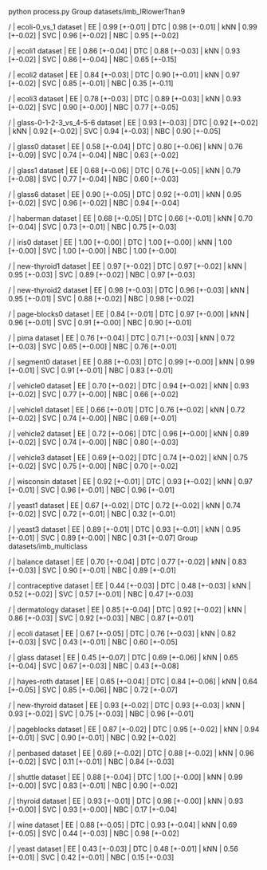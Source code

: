 python process.py
Group datasets/imb_IRlowerThan9

/
| ecoli-0_vs_1 dataset
|  EE | 0.99 [+-0.01]
| DTC | 0.98 [+-0.01]
| kNN | 0.99 [+-0.02]
| SVC | 0.96 [+-0.02]
| NBC | 0.95 [+-0.02]

/
| ecoli1 dataset
|  EE | 0.86 [+-0.04]
| DTC | 0.88 [+-0.03]
| kNN | 0.93 [+-0.02]
| SVC | 0.86 [+-0.04]
| NBC | 0.65 [+-0.15]

/
| ecoli2 dataset
|  EE | 0.84 [+-0.03]
| DTC | 0.90 [+-0.01]
| kNN | 0.97 [+-0.02]
| SVC | 0.85 [+-0.01]
| NBC | 0.35 [+-0.11]

/
| ecoli3 dataset
|  EE | 0.78 [+-0.03]
| DTC | 0.89 [+-0.03]
| kNN | 0.93 [+-0.02]
| SVC | 0.90 [+-0.00]
| NBC | 0.77 [+-0.05]

/
| glass-0-1-2-3_vs_4-5-6 dataset
|  EE | 0.93 [+-0.03]
| DTC | 0.92 [+-0.02]
| kNN | 0.92 [+-0.02]
| SVC | 0.94 [+-0.03]
| NBC | 0.90 [+-0.05]

/
| glass0 dataset
|  EE | 0.58 [+-0.04]
| DTC | 0.80 [+-0.06]
| kNN | 0.76 [+-0.09]
| SVC | 0.74 [+-0.04]
| NBC | 0.63 [+-0.02]

/
| glass1 dataset
|  EE | 0.68 [+-0.06]
| DTC | 0.76 [+-0.05]
| kNN | 0.79 [+-0.08]
| SVC | 0.77 [+-0.04]
| NBC | 0.60 [+-0.03]

/
| glass6 dataset
|  EE | 0.90 [+-0.05]
| DTC | 0.92 [+-0.01]
| kNN | 0.95 [+-0.02]
| SVC | 0.96 [+-0.02]
| NBC | 0.94 [+-0.04]

/
| haberman dataset
|  EE | 0.68 [+-0.05]
| DTC | 0.66 [+-0.01]
| kNN | 0.70 [+-0.04]
| SVC | 0.73 [+-0.01]
| NBC | 0.75 [+-0.03]

/
| iris0 dataset
|  EE | 1.00 [+-0.00]
| DTC | 1.00 [+-0.00]
| kNN | 1.00 [+-0.00]
| SVC | 1.00 [+-0.00]
| NBC | 1.00 [+-0.00]

/
| new-thyroid1 dataset
|  EE | 0.97 [+-0.02]
| DTC | 0.97 [+-0.02]
| kNN | 0.95 [+-0.03]
| SVC | 0.89 [+-0.02]
| NBC | 0.97 [+-0.03]

/
| new-thyroid2 dataset
|  EE | 0.98 [+-0.03]
| DTC | 0.96 [+-0.03]
| kNN | 0.95 [+-0.01]
| SVC | 0.88 [+-0.02]
| NBC | 0.98 [+-0.02]

/
| page-blocks0 dataset
|  EE | 0.84 [+-0.01]
| DTC | 0.97 [+-0.00]
| kNN | 0.96 [+-0.01]
| SVC | 0.91 [+-0.00]
| NBC | 0.90 [+-0.01]

/
| pima dataset
|  EE | 0.76 [+-0.04]
| DTC | 0.71 [+-0.03]
| kNN | 0.72 [+-0.03]
| SVC | 0.65 [+-0.00]
| NBC | 0.76 [+-0.01]

/
| segment0 dataset
|  EE | 0.88 [+-0.03]
| DTC | 0.99 [+-0.00]
| kNN | 0.99 [+-0.01]
| SVC | 0.91 [+-0.01]
| NBC | 0.83 [+-0.01]

/
| vehicle0 dataset
|  EE | 0.70 [+-0.02]
| DTC | 0.94 [+-0.02]
| kNN | 0.93 [+-0.02]
| SVC | 0.77 [+-0.00]
| NBC | 0.66 [+-0.02]

/
| vehicle1 dataset
|  EE | 0.66 [+-0.01]
| DTC | 0.76 [+-0.02]
| kNN | 0.72 [+-0.02]
| SVC | 0.74 [+-0.00]
| NBC | 0.69 [+-0.01]

/
| vehicle2 dataset
|  EE | 0.72 [+-0.06]
| DTC | 0.96 [+-0.00]
| kNN | 0.89 [+-0.02]
| SVC | 0.74 [+-0.00]
| NBC | 0.80 [+-0.03]

/
| vehicle3 dataset
|  EE | 0.69 [+-0.02]
| DTC | 0.74 [+-0.02]
| kNN | 0.75 [+-0.02]
| SVC | 0.75 [+-0.00]
| NBC | 0.70 [+-0.02]

/
| wisconsin dataset
|  EE | 0.92 [+-0.01]
| DTC | 0.93 [+-0.02]
| kNN | 0.97 [+-0.01]
| SVC | 0.96 [+-0.01]
| NBC | 0.96 [+-0.01]

/
| yeast1 dataset
|  EE | 0.67 [+-0.02]
| DTC | 0.72 [+-0.02]
| kNN | 0.74 [+-0.02]
| SVC | 0.72 [+-0.01]
| NBC | 0.32 [+-0.01]

/
| yeast3 dataset
|  EE | 0.89 [+-0.01]
| DTC | 0.93 [+-0.01]
| kNN | 0.95 [+-0.01]
| SVC | 0.89 [+-0.00]
| NBC | 0.31 [+-0.07]
Group datasets/imb_multiclass

/
| balance dataset
|  EE | 0.70 [+-0.04]
| DTC | 0.77 [+-0.02]
| kNN | 0.83 [+-0.03]
| SVC | 0.90 [+-0.01]
| NBC | 0.89 [+-0.01]

/
| contraceptive dataset
|  EE | 0.44 [+-0.03]
| DTC | 0.48 [+-0.03]
| kNN | 0.52 [+-0.02]
| SVC | 0.57 [+-0.01]
| NBC | 0.47 [+-0.03]

/
| dermatology dataset
|  EE | 0.85 [+-0.04]
| DTC | 0.92 [+-0.02]
| kNN | 0.86 [+-0.03]
| SVC | 0.92 [+-0.03]
| NBC | 0.87 [+-0.01]

/
| ecoli dataset
|  EE | 0.67 [+-0.05]
| DTC | 0.76 [+-0.03]
| kNN | 0.82 [+-0.03]
| SVC | 0.43 [+-0.01]
| NBC | 0.60 [+-0.05]

/
| glass dataset
|  EE | 0.45 [+-0.07]
| DTC | 0.69 [+-0.06]
| kNN | 0.65 [+-0.04]
| SVC | 0.67 [+-0.03]
| NBC | 0.43 [+-0.08]

/
| hayes-roth dataset
|  EE | 0.65 [+-0.04]
| DTC | 0.84 [+-0.06]
| kNN | 0.64 [+-0.05]
| SVC | 0.85 [+-0.06]
| NBC | 0.72 [+-0.07]

/
| new-thyroid dataset
|  EE | 0.93 [+-0.02]
| DTC | 0.93 [+-0.03]
| kNN | 0.93 [+-0.02]
| SVC | 0.75 [+-0.03]
| NBC | 0.96 [+-0.01]

/
| pageblocks dataset
|  EE | 0.87 [+-0.02]
| DTC | 0.95 [+-0.02]
| kNN | 0.94 [+-0.01]
| SVC | 0.90 [+-0.01]
| NBC | 0.92 [+-0.02]

/
| penbased dataset
|  EE | 0.69 [+-0.02]
| DTC | 0.88 [+-0.02]
| kNN | 0.96 [+-0.02]
| SVC | 0.11 [+-0.01]
| NBC | 0.84 [+-0.03]

/
| shuttle dataset
|  EE | 0.88 [+-0.04]
| DTC | 1.00 [+-0.00]
| kNN | 0.99 [+-0.00]
| SVC | 0.83 [+-0.01]
| NBC | 0.90 [+-0.02]

/
| thyroid dataset
|  EE | 0.93 [+-0.01]
| DTC | 0.98 [+-0.00]
| kNN | 0.93 [+-0.00]
| SVC | 0.93 [+-0.00]
| NBC | 0.17 [+-0.04]

/
| wine dataset
|  EE | 0.88 [+-0.05]
| DTC | 0.93 [+-0.04]
| kNN | 0.69 [+-0.05]
| SVC | 0.44 [+-0.03]
| NBC | 0.98 [+-0.02]

/
| yeast dataset
|  EE | 0.43 [+-0.03]
| DTC | 0.48 [+-0.01]
| kNN | 0.56 [+-0.01]
| SVC | 0.42 [+-0.01]
| NBC | 0.15 [+-0.03]
